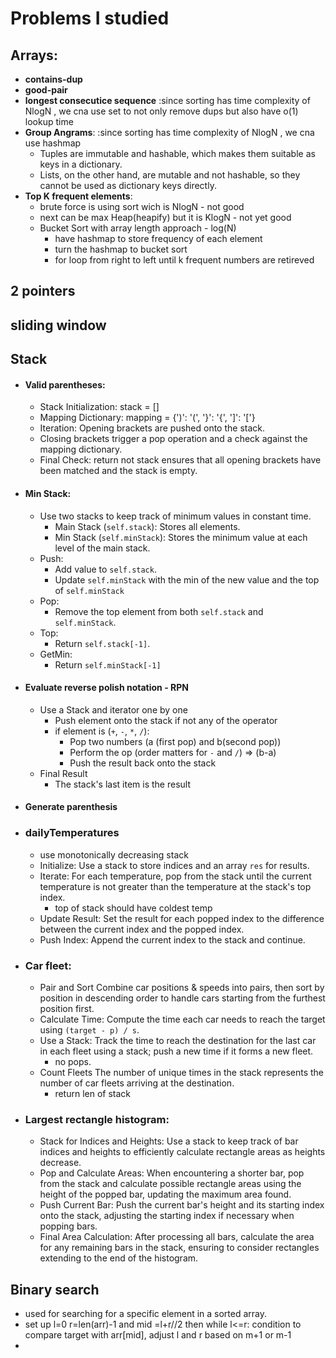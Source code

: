 # Problems I studied

## Arrays:

- **contains-dup**
- **good-pair**
- **longest consecutice sequence** :since sorting has time complexity of NlogN , we cna use set to not only remove dups but also have o(1) lookup time
- **Group Angrams**: :since sorting has time complexity of NlogN , we cna use hashmap
  - Tuples are immutable and hashable, which makes them suitable as keys in a dictionary.
  - Lists, on the other hand, are mutable and not hashable, so they cannot be used as dictionary keys directly.
- **Top K frequent elements**:
  - brute force is using sort wich is NlogN - not good
  - next can be max Heap(heapify) but it is KlogN - not yet good
  - Bucket Sort with array length approach - log(N)
    - have hashmap to store frequency of each element
    - turn the hashmap to bucket sort
    - for loop from right to left until k frequent numbers are retireved

## 2 pointers

## sliding window

## Stack

- #### Valid parentheses:

  - Stack Initialization: stack = []
  - Mapping Dictionary: mapping = {')': '(', '}': '{', ']': '['}
  - Iteration: Opening brackets are pushed onto the stack.
  - Closing brackets trigger a pop operation and a check against the mapping dictionary.
  - Final Check: return not stack ensures that all opening brackets have been matched and the stack is empty.

- #### Min Stack:

  - Use two stacks to keep track of minimum values in constant time.
    - Main Stack (`self.stack`): Stores all elements.
    - Min Stack (`self.minStack`): Stores the minimum value at each level of the main stack.
  - Push:
    - Add value to `self.stack`.
    - Update `self.minStack` with the min of the new value and the top of `self.minStack`
  - Pop:
    - Remove the top element from both `self.stack` and `self.minStack`.
  - Top:
    - Return `self.stack[-1]`.
  - GetMin:
    - Return `self.minStack[-1]`

- #### Evaluate reverse polish notation - RPN
  - Use a Stack and iterator one by one
    - Push element onto the stack if not any of the operator
    - if element is (`+`, `-`, `*`, `/`):
      - Pop two numbers (a (first pop) and b(second pop))
      - Perform the op (order matters for `-` and `/`) => (b-a)
      - Push the result back onto the stack
  - Final Result
    - The stack's last item is the result
- #### Generate parenthesis

- ### dailyTemperatures

  - use monotonically decreasing stack
  - Initialize: Use a stack to store indices and an array `res` for results.
  - Iterate: For each temperature, pop from the stack until the current temperature is not greater than the temperature at the stack's top index.
    - top of stack should have coldest temp
  - Update Result: Set the result for each popped index to the difference between the current index and the popped index.
  - Push Index: Append the current index to the stack and continue.

- ### Car fleet:

  - Pair and Sort Combine car positions & speeds into pairs, then sort by position in descending order to handle cars starting from the furthest position first.
  - Calculate Time: Compute the time each car needs to reach the target using `(target - p) / s`.
  - Use a Stack: Track the time to reach the destination for the last car in each fleet using a stack; push a new time if it forms a new fleet.
    - no pops.
  - Count Fleets The number of unique times in the stack represents the number of car fleets arriving at the destination.
    - return len of stack

- ### Largest rectangle histogram:
  - Stack for Indices and Heights: Use a stack to keep track of bar indices and heights to efficiently calculate rectangle areas as heights decrease.
  - Pop and Calculate Areas: When encountering a shorter bar, pop from the stack and calculate possible rectangle areas using the height of the popped bar, updating the maximum area found.
  - Push Current Bar: Push the current bar's height and its starting index onto the stack, adjusting the starting index if necessary when popping bars.
  - Final Area Calculation: After processing all bars, calculate the area for any remaining bars in the stack, ensuring to consider rectangles extending to the end of the histogram.

## Binary search

- used for searching for a specific element in a sorted array.
- set up l=0 r=len(arr)-1 and mid =l+r//2 then while l<=r: condition to compare target with arr[mid], adjust l and r based on m+1 or m-1
- 